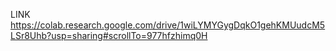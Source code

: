 LINK
https://colab.research.google.com/drive/1wiLYMYGygDqkO1gehKMUudcM5LSr8Uhb?usp=sharing#scrollTo=977hfzhimq0H

